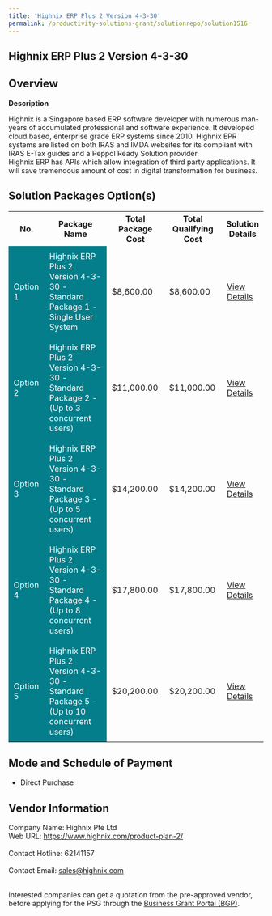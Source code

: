 ```yaml
---
title: 'Highnix ERP Plus 2 Version 4-3-30'
permalink: /productivity-solutions-grant/solutionrepo/solution1516
---
```


## Highnix ERP Plus 2 Version 4-3-30

## Overview

**Description**

Highnix is a Singapore based ERP software developer with numerous man-years of accumulated professional and software experience.  It developed cloud based, enterprise grade ERP systems since 2010.  Highnix EPR systems are listed on both IRAS and IMDA websites for its compliant with IRAS E-Tax guides and a Peppol Ready Solution provider.   
Highnix ERP has APIs which allow integration of third party applications. It will save tremendous amount of cost in digital transformation for business.

## Solution Packages Option(s)

<table>
<tr>
<th><b>No.</b></th>
<th><b>Package Name</b></th>
<th><b>Total Package Cost</b></th>
<th><b>Total Qualifying Cost</b></th>
<th><b>Solution Details</b></th>
</tr>
<tr>
<td style='padding: 10px; background-color: #037E8A; color: #FFFFFF;'>Option 1</td>
<td style='padding: 10px; background-color: #037E8A; color: #FFFFFF;'>Highnix ERP Plus 2 Version 4-3-30 - Standard Package 1 - Single User System</td>
<td style='padding: 10px;'>$8,600.00</td>
<td style='padding: 10px;'>$8,600.00</td>
<td style='padding: 10px;'><a href='https://www.gobusiness.gov.sg/images/psg/Desensitised_Highnix_Annex_3_CR_wef_9_Sept_2021_Part_1.pdf' target='_blank'>View Details</a></td>
</tr>
<tr>
<td style='padding: 10px; background-color: #037E8A; color: #FFFFFF;'>Option 2</td>
<td style='padding: 10px; background-color: #037E8A; color: #FFFFFF;'>Highnix ERP Plus 2 Version 4-3-30 - Standard Package 2 - (Up to 3 concurrent users)</td>
<td style='padding: 10px;'>$11,000.00</td>
<td style='padding: 10px;'>$11,000.00</td>
<td style='padding: 10px;'><a href='https://www.gobusiness.gov.sg/images/psg/Desensitised_Highnix_Annex_3_CR_wef_9_Sept_2021_Part_2.pdf' target='_blank'>View Details</a></td>
</tr>
<tr>
<td style='padding: 10px; background-color: #037E8A; color: #FFFFFF;'>Option 3</td>
<td style='padding: 10px; background-color: #037E8A; color: #FFFFFF;'>Highnix ERP Plus 2 Version 4-3-30 - Standard Package 3 - (Up to 5 concurrent users)</td>
<td style='padding: 10px;'>$14,200.00</td>
<td style='padding: 10px;'>$14,200.00</td>
<td style='padding: 10px;'><a href='https://www.gobusiness.gov.sg/images/psg/Desensitised_Highnix_Annex_3_CR_wef_9_Sept_2021_Part_3.pdf' target='_blank'>View Details</a></td>
</tr>
<tr>
<td style='padding: 10px; background-color: #037E8A; color: #FFFFFF;'>Option 4</td>
<td style='padding: 10px; background-color: #037E8A; color: #FFFFFF;'>Highnix ERP Plus 2 Version 4-3-30 - Standard Package 4 - (Up to 8 concurrent users)</td>
<td style='padding: 10px;'>$17,800.00</td>
<td style='padding: 10px;'>$17,800.00</td>
<td style='padding: 10px;'><a href='https://www.gobusiness.gov.sg/images/psg/Desensitised_Highnix_Annex_3_CR_wef_9_Sept_2021_Part_4.pdf' target='_blank'>View Details</a></td>
</tr>
<tr>
<td style='padding: 10px; background-color: #037E8A; color: #FFFFFF;'>Option 5</td>
<td style='padding: 10px; background-color: #037E8A; color: #FFFFFF;'>Highnix ERP Plus 2 Version 4-3-30 - Standard Package 5 - (Up to 10 concurrent users)</td>
<td style='padding: 10px;'>$20,200.00</td>
<td style='padding: 10px;'>$20,200.00</td>
<td style='padding: 10px;'><a href='https://www.gobusiness.gov.sg/images/psg/Desensitised_Highnix_Annex_3_CR_wef_9_Sept_2021_Part_5.pdf' target='_blank'>View Details</a></td>
</tr>
</table>

## Mode and Schedule of Payment

 - Direct Purchase

## Vendor Information

 Company Name: Highnix Pte Ltd<br>Web URL: https://www.highnix.com/product-plan-2/ <br><br>Contact Hotline: 62141157 <br><br>Contact Email: sales@highnix.com <br><br>

Interested companies can get a quotation from the pre-approved vendor, before applying for the PSG through the <a href='https://www.businessgrants.gov.sg/' target='_blank' rel='noopener'>Business Grant Portal (BGP)</a>.

<script src="/jquery/resize-tables.js"></script>
